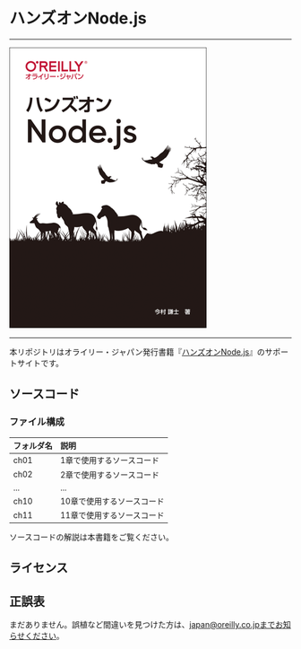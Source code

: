 # ハンズオンNode.js

---

![表紙](hands-on-nodejs.png)

---

本リポジトリはオライリー・ジャパン発行書籍『[ハンズオンNode.js](https://www.oreilly.co.jp/books/9784873119236/)』のサポートサイトです。

## ソースコード

### ファイル構成

|フォルダ名 |説明                         |
|:--        |:--                          |
|ch01       |1章で使用するソースコード    |
|ch02       |2章で使用するソースコード    |
|...        |...                          |
|ch10       |10章で使用するソースコード   |
|ch11       |11章で使用するソースコード   |

ソースコードの解説は本書籍をご覧ください。

## ライセンス

## 正誤表

まだありません。誤植など間違いを見つけた方は、japan@oreilly.co.jpまでお知らせください。
